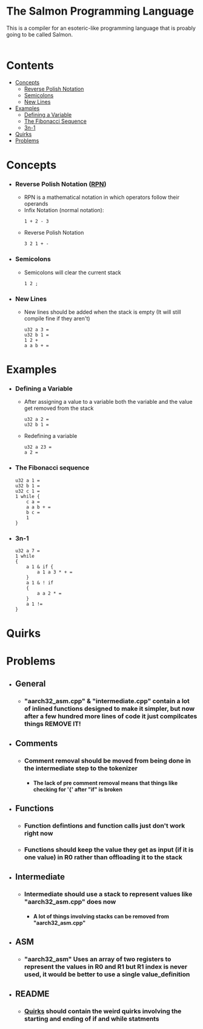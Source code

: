 # The Salmon Programming Language

This is a compiler for an esoteric-like programming language that is proably going to be called Salmon.
<br><br>
# Contents

- [Concepts](#concepts)
    - [Reverse Polish Notation](#reverse-polish-notation-rpn)
    - [Semicolons](#semicolons)
    - [New Lines](#new-lines)
- [Examples](#examples)
    - [Defining a Variable](#defining-a-variable)
    - [The Fibonacci Sequence](#the-fibonacci-sequence)
    - [3n-1](#3n-1)
- [Quirks](#quirks)
- [Problems]()

# Concepts

- ### Reverse Polish Notation ([RPN]((https://en.wikipedia.org/wiki/Reverse_Polish_notation)))
    - RPN is a mathematical notation in which operators follow their operands
    - Infix Notation (normal notation):
        ```
        1 + 2 - 3
        ```
    - Reverse Polish Notation
        ```
        3 2 1 + -
        ```
- ### Semicolons
    - Semicolons will clear the current stack
        ```
        1 2 ;
        ```
- ### New Lines
    - New lines should be added when the stack is empty (It will still compile fine if they aren't)
        ```
        u32 a 3 =
        u32 b 1 =
        1 2 +
        a a b + =
        ```

# Examples

- ### Defining a Variable
    - After assigning a value to a variable both the variable and the value get removed from the stack
        ```
        u32 a 2 =
        u32 b 1 =
        ```
    - Redefining a variable
        ```
        u32 a 23 =
        a 2 =
        ```



- ### The Fibonacci sequence
    ```    
    u32 a 1 = 
    u32 b 1 =
    u32 c 1 =  
    1 while {
        c a = 
        a a b + = 
        b c = 
        1
    }
    ```
- ### 3n-1
    ```
    u32 a 7 = 
    1 while 
    { 
        a 1 & if { 
            a 1 a 3 * + = 
        } 
        a 1 & ! if 
        { 
            a a 2 * = 
        } 
        a 1 != 
    }
    ```

# Quirks

# Problems
- ## General
    - ### "aarch32_asm.cpp" & "intermediate.cpp" contain a lot of inlined functions designed to make it simpler, but now after a few hundred more lines of code it just compilcates things **REMOVE IT!**
- ## Comments
    - ### Comment removal should be moved from being done in the intermediate step to the tokenizer
        - #### The lack of pre comment removal means that things like checking for '{' after "if" is broken
- ## Functions
    - ### Function defintions and function calls just don't work right now
    - ### Functions should keep the value they get as input (if it is one value) in R0 rather than offloading it to the stack
- ## Intermediate
    - ### Intermediate should use a stack to represent values like "aarch32_asm.cpp" does now
        - #### A lot of things involving stacks can be removed from "aarch32_asm.cpp"
- ## ASM
    - ### "aarch32_asm" Uses an array of two registers to represent the values in R0 and R1 but R1 index is never used, it would be better to use a single value_definition
- ## README
    - ### [Quirks](#quirks) should contain the weird quirks involving the starting and ending of if and while statments